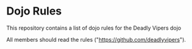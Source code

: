 Dojo Rules
==========

This repository contains a list of dojo rules for the Deadly Vipers dojo

All members should read the rules
("https://github.com/deadlyvipers").

